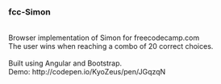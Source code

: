 <h3>fcc-Simon</h3>
<br>
Browser implementation of Simon for freecodecamp.com
<br>
The user wins when reaching a combo of 20 correct choices.
<br>
<br>
Built using Angular and Bootstrap.
<br>
Demo: http://codepen.io/KyoZeus/pen/JGqzqN
